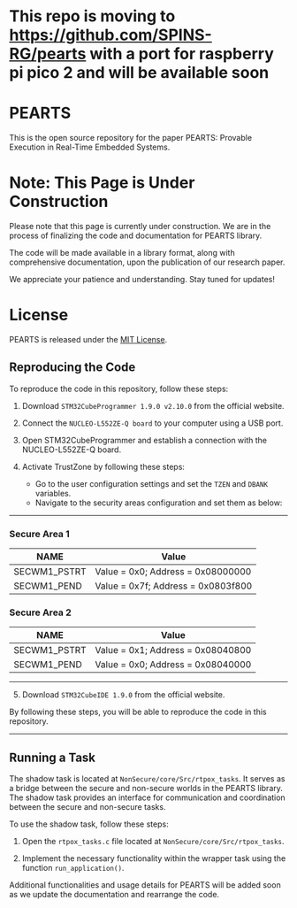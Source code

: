 # This repo is moving to https://github.com/SPINS-RG/pearts with a port for raspberry pi pico 2 and will be available soon


# PEARTS

This is the open source repository for the paper PEARTS: 
Provable Execution in Real-Time Embedded Systems.



# Note: This Page is Under Construction

Please note that this page is currently under construction. We are in the process of finalizing the code and documentation for PEARTS library. 

The code will be made available in a library format, along with comprehensive documentation, upon the publication of our research paper. 

We appreciate your patience and understanding. Stay tuned for updates!



# License

PEARTS is released under the [MIT License](https://opensource.org/licenses/MIT).



## Reproducing the Code

To reproduce the code in this repository, follow these steps:

1. Download `STM32CubeProgrammer 1.9.0 v2.10.0` from the official website.

2. Connect the `NUCLEO-L552ZE-Q board` to your computer using a USB port.

3. Open STM32CubeProgrammer and establish a connection with the NUCLEO-L552ZE-Q board.

4. Activate TrustZone by following these steps:
    - Go to the user configuration settings and set the `TZEN` and `DBANK` variables.
    - Navigate to the security areas configuration and set them as below:

---
### Secure Area 1
NAME | Value 
-|-
SECWM1_PSTRT | Value = 0x0; Address = 0x08000000 
SECWM1_PEND | Value = 0x7f; Address = 0x0803f800

### Secure Area 2
NAME | Value 
-|-
SECWM1_PSTRT | Value = 0x1; Address = 0x08040800 
SECWM1_PEND | Value = 0x0;  Address = 0x08040000

---

5. Download `STM32CubeIDE 1.9.0` from the official website.

By following these steps, you will be able to reproduce the code in this repository.


--- 

## Running a Task

The shadow task is located at `NonSecure/core/Src/rtpox_tasks`. It serves as a bridge between the secure and non-secure worlds in the PEARTS library. The shadow task provides an interface for communication and coordination between the secure and non-secure tasks.

To use the shadow task, follow these steps:

1. Open the `rtpox_tasks.c` file located at `NonSecure/core/Src/rtpox_tasks`.

2. Implement the necessary functionality within the wrapper task using the function `run_application()`. 

Additional functionalities and usage details for PEARTS will be added soon as we update the documentation and rearrange the code.
